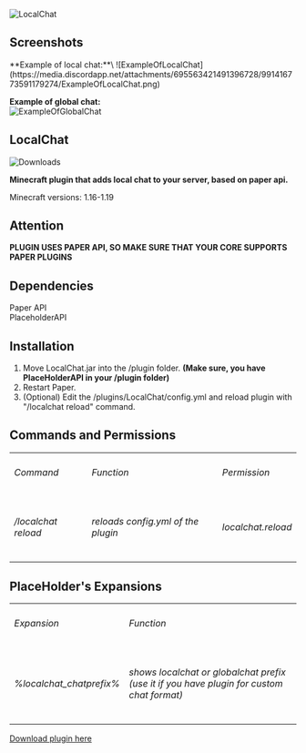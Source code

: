 
![LocalChat](https://media.discordapp.net/attachments/695563421491396728/991137675815952404/LocalChat.png)

<h2>Screenshots</h2>
**Example of local chat:**\
![ExampleOfLocalChat](https://media.discordapp.net/attachments/695563421491396728/991416773591179274/ExampleOfLocalChat.png)

**Example of global chat:**\
![ExampleOfGlobalChat](https://media.discordapp.net/attachments/695563421491396728/991416779597422662/ExampleOfGlobalChat.png)

<h2>LocalChat</h2>

![Downloads](https://img.shields.io/github/downloads/Niron3206/LocalChat/v1.1/total?style=flat-square)

**Minecraft plugin that adds local chat to your server, based on paper api.**

Minecraft versions: 1.16-1.19

<h2>Attention</h2>

**PLUGIN USES PAPER API, SO MAKE SURE THAT YOUR CORE SUPPORTS PAPER PLUGINS** 

<h2>Dependencies</h2>

Paper API\
PlaceholderAPI

<h2>Installation</h2>

1. Move LocalChat.jar into the /plugin folder. **(Make sure, you have PlaceHolderAPI in your /plugin folder)**
2. Restart Paper.
3. (Optional) Edit the /plugins/LocalChat/config.yml and reload plugin with "/localchat reload" command.

<h2>Commands and Permissions</h2>

<table>
    <tbody>
        <tr>
			<td> <h6>Command</h6> </td>
			<td> <h6>Function</h6> </td>
			<td> <h6>Permission</h6> </td>
		</tr>
        <tr>
			<td> <h6>/localchat reload</h6> </td>
			<td> <h6>reloads config.yml of the plugin</h6> </td>
			<td> <h6>localchat.reload</h6> </td>
		</tr>
    </tbody>
</table>

<h2>PlaceHolder's Expansions</h2>

<table>
    <tbody>
        <tr>
			<td> <h6>Expansion</h6> </td>
			<td> <h6>Function</h6> </td>
		</tr>
        <tr>
			<td> <h6>%localchat_chatprefix%</h6> </td>
			<td> <h6>shows localchat or globalchat prefix (use it if you have plugin for custom chat format)</h6> </td>
		</tr>
    </tbody>
</table>

<a href="https://github.com/Niron3206/LocalChat/releases/tag/v1.1">Download plugin here</a>